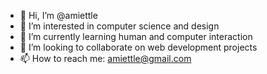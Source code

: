 - 👋 Hi, I’m @amiettle
- 👀 I’m interested in computer science and design
- 🌱 I’m currently learning human and computer interaction
- 💞️ I’m looking to collaborate on web development projects
- 📫 How to reach me: amiettle@gmail.com
